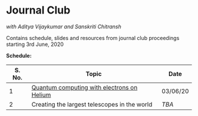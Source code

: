 # Journal Club
*with Aditya Vijaykumar and Sanskriti Chitransh*
<br>

Contains schedule, slides and resources from journal club proceedings starting 3rd June, 2020
<br>

**Schedule:**

|**S. No.**|**Topic**|**Date**|
|----------|---------|--------|
|1  | [Quantum computing with electrons on Helium](https://github.com/sanskritea/physkiss/tree/master/1)|03/06/20|
|2 | Creating the largest telescopes in the world| *TBA* |
